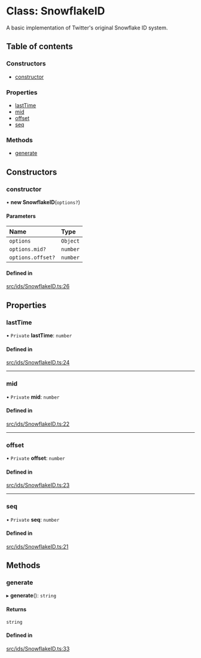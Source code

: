 # Class: SnowflakeID

A basic implementation of Twitter's original Snowflake ID system.

## Table of contents

### Constructors

- [constructor](SnowflakeID.md#constructor)

### Properties

- [lastTime](SnowflakeID.md#lasttime)
- [mid](SnowflakeID.md#mid)
- [offset](SnowflakeID.md#offset)
- [seq](SnowflakeID.md#seq)

### Methods

- [generate](SnowflakeID.md#generate)

## Constructors

### constructor

• **new SnowflakeID**(`options?`)

#### Parameters

| Name | Type |
| :------ | :------ |
| `options` | `Object` |
| `options.mid?` | `number` |
| `options.offset?` | `number` |

#### Defined in

[src/ids/SnowflakeID.ts:26](https://github.com/nirrius/keywork/blob/3dc0058/packages/utils/src/ids/SnowflakeID.ts#L26)

## Properties

### lastTime

• `Private` **lastTime**: `number`

#### Defined in

[src/ids/SnowflakeID.ts:24](https://github.com/nirrius/keywork/blob/3dc0058/packages/utils/src/ids/SnowflakeID.ts#L24)

___

### mid

• `Private` **mid**: `number`

#### Defined in

[src/ids/SnowflakeID.ts:22](https://github.com/nirrius/keywork/blob/3dc0058/packages/utils/src/ids/SnowflakeID.ts#L22)

___

### offset

• `Private` **offset**: `number`

#### Defined in

[src/ids/SnowflakeID.ts:23](https://github.com/nirrius/keywork/blob/3dc0058/packages/utils/src/ids/SnowflakeID.ts#L23)

___

### seq

• `Private` **seq**: `number`

#### Defined in

[src/ids/SnowflakeID.ts:21](https://github.com/nirrius/keywork/blob/3dc0058/packages/utils/src/ids/SnowflakeID.ts#L21)

## Methods

### generate

▸ **generate**(): `string`

#### Returns

`string`

#### Defined in

[src/ids/SnowflakeID.ts:33](https://github.com/nirrius/keywork/blob/3dc0058/packages/utils/src/ids/SnowflakeID.ts#L33)
